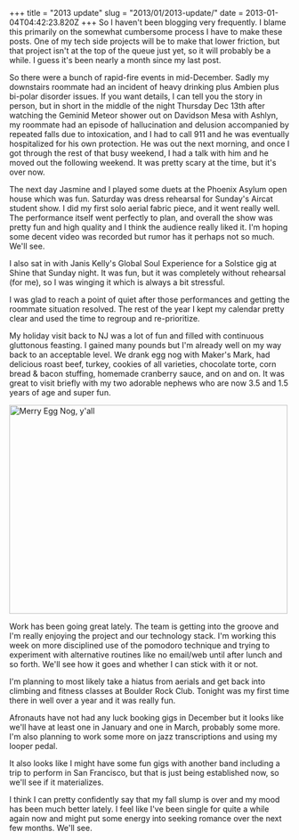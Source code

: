 +++
title = "2013 update"
slug = "2013/01/2013-update/"
date = 2013-01-04T04:42:23.820Z
+++
So I haven't been blogging very frequently. I blame this primarily on the somewhat cumbersome process I have to make these posts. One of my tech side projects will be to make that lower friction, but that project isn't at the top of the queue just yet, so it will probably be a while. I guess it's been nearly a month since my last post.

So there were a bunch of rapid-fire events in mid-December. Sadly my downstairs roommate had an incident of heavy drinking plus Ambien plus bi-polar disorder issues. If you want details, I can tell you the story in person, but in short in the middle of the night Thursday Dec 13th after watching the Geminid Meteor shower out on Davidson Mesa with Ashlyn, my roommate had an episode of hallucination and delusion accompanied by repeated falls due to intoxication, and I had to call 911 and he was eventually hospitalized for his own protection. He was out the next morning, and once I got through the rest of that busy weekend, I had a talk with him and he moved out the following weekend. It was pretty scary at the time, but it's over now.

The next day Jasmine and I played some duets at the Phoenix Asylum open house which was fun. Saturday was dress rehearsal for Sunday's Aircat student show. I did my first solo aerial fabric piece, and it went really well. The performance itself went perfectly to plan, and overall the show was pretty fun and high quality and I think the audience really liked it. I'm hoping some decent video was recorded but rumor has it perhaps not so much. We'll see.

I also sat in with Janis Kelly's Global Soul Experience for a Solstice gig at Shine that Sunday night. It was fun, but it was completely without rehearsal (for me), so I was winging it which is always a bit stressful.

I was glad to reach a point of quiet after those performances and getting the roommate situation resolved. The rest of the year I kept my calendar pretty clear and used the time to regroup and re-prioritize.

My holiday visit back to NJ was a lot of fun and filled with continuous gluttonous feasting. I gained many pounds but I'm already well on my way back to an acceptable level. We drank egg nog with Maker's Mark, had delicious roast beef, turkey, cookies of all varieties, chocolate torte, corn bread & bacon stuffing, homemade cranberry sauce, and on and on. It was great to visit briefly with my two adorable nephews who are now 3.5 and 1.5 years of age and super fun.

<a href="https://www.flickr.com/photos/88096431@N00/8316756824/" title="Merry Egg Nog, y'all by Peter Lyons, on Flickr"><img src="https://farm9.staticflickr.com/8500/8316756824_e49f605ff7.jpg" width="500" height="375" alt="Merry Egg Nog, y'all"></a>

Work has been going great lately. The team is getting into the groove and I'm really enjoying the project and our technology stack. I'm working this week on more disciplined use of the pomodoro technique and trying to experiment with alternative routines like no email/web until after lunch and so forth. We'll see how it goes and whether I can stick with it or not.

I'm planning to most likely take a hiatus from aerials and get back into climbing and fitness classes at Boulder Rock Club. Tonight was my first time there in well over a year and it was really fun.

Afronauts have not had any luck booking gigs in December but it looks like we'll have at least one in January and one in March, probably some more. I'm also planning to work some more on jazz transcriptions and using my looper pedal.

It also looks like I might have some fun gigs with another band including a trip to perform in San Francisco, but that is just being established now, so we'll see if it materializes.

I think I can pretty confidently say that my fall slump is over and my mood has been much better lately. I feel like I've been single for quite a while again now and might put some energy into seeking romance over the next few months. We'll see.
